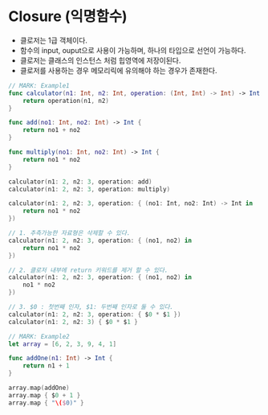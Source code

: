 # Closure (익명함수)
- 클로저는 1급 객체이다.
- 함수의 input, ouput으로 사용이 가능하며, 하나의 타입으로 선언이 가능하다.
- 클로저는 클래스의 인스턴스 처럼 힙영역에 저장이된다. 
- 클로저를 사용하는 경우 메모리릭에 유의해야 하는 경우가 존재한다.

```swift
// MARK: Example1
func calculator(n1: Int, n2: Int, operation: (Int, Int) -> Int) -> Int {
    return operation(n1, n2)
}

func add(no1: Int, no2: Int) -> Int {
    return no1 + no2
}

func multiply(no1: Int, no2: Int) -> Int {
    return no1 * no2
}

calculator(n1: 2, n2: 3, operation: add)
calculator(n1: 2, n2: 3, operation: multiply)

calculator(n1: 2, n2: 3, operation: { (no1: Int, no2: Int) -> Int in
    return no1 * no2
})

// 1. 추측가능한 자료형은 삭제할 수 있다.
calculator(n1: 2, n2: 3, operation: { (no1, no2) in
    return no1 * no2
})

// 2. 클로저 내부에 return 키워드를 제거 할 수 있다.
calculator(n1: 2, n2: 3, operation: { (no1, no2) in
    no1 * no2
})

// 3. $0 : 첫번째 인자, $1: 두번째 인자로 둘 수 있다.
calculator(n1: 2, n2: 3, operation: { $0 * $1 })
calculator(n1: 2, n2: 3) { $0 * $1 }

// MARK: Example2
let array = [6, 2, 3, 9, 4, 1]

func addOne(n1: Int) -> Int {
    return n1 + 1
}

array.map(addOne)
array.map { $0 + 1 }
array.map { "\($0)" }
```
